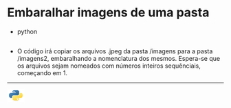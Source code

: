 # Embaralhar imagens de uma pasta
- python

##

- O código irá copiar os arquivos .jpeg da pasta /imagens para a pasta /imagens2, embaralhando a nomenclatura dos mesmos. Espera-se que os arquivos sejam nomeados com números inteiros sequênciais, começando em 1.


<hr/>
<div style="display: inline_block">
  <img align="center" alt="Python" height="30" width="40" src="https://raw.githubusercontent.com/devicons/devicon/master/icons/python/python-original.svg">
</div>
